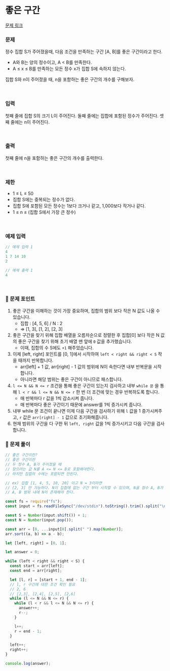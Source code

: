 # 좋은 구간

[문제 링크](https://www.acmicpc.net/problem/1059)

### 문제

정수 집합 S가 주어졌을때, 다음 조건을 만족하는 구간 [A, B]를 좋은 구간이라고 한다.

- A와 B는 양의 정수이고, A < B를 만족한다.
- A ≤ x ≤ B를 만족하는 모든 정수 x가 집합 S에 속하지 않는다.

집합 S와 n이 주어졌을 때, n을 포함하는 좋은 구간의 개수를 구해보자.

<br/>

### 입력

첫째 줄에 집합 S의 크기 L이 주어진다. 둘째 줄에는 집합에 포함된 정수가 주어진다. 셋째 줄에는 n이 주어진다.

<br/>

### 출력

첫째 줄에 n을 포함하는 좋은 구간의 개수를 출력한다.

<br/>

### 제한

- 1 ≤ L ≤ 50
- 집합 S에는 중복되는 정수가 없다.
- 집합 S에 포함된 모든 정수는 1보다 크거나 같고, 1,000보다 작거나 같다.
- 1 ≤ n ≤ (집합 S에서 가장 큰 정수)

<br/>

### 예제 입력

```jsx
// 예제 입력 1
4
1 7 14 10
2

// 예제 출력 1
4
```

<br/>

### 📕 문제 포인트

1. 좋은 구간을 이해하는 것이 가장 중요하며, 집합의 범위 보다 작은 N 값도 나올 수 있습니다.
   - 집합 : [4, 5, 6] / N : 2
   - ⇒ [1, 3], [1, 2], [2, 3]
2. 좋은 구간을 찾기 위해 집합 배열을 오름차순으로 정렬한 후 집합[0] 보다 작은 N 값의 좋은 구간을 찾기 위해 초기 배열 맨 앞에 `0` 값을 추가했습니다.
   - 이때, 집합의 수 S에도 `+1` 해주었습니다.
3. 이제 [left, right] 포인트를 [0, 1]에서 시작하여 `left < right && right < S` 작을 때까지 반복합니다.
   - arr[left] + 1 값, arr[right] - 1 값의 범위에 N이 속한다면 내부 반복문을 시작합니다.
   - 아니라면 해당 범위는 좋은 구간이 아니므로 패스합니다.
4. `l <= N && N <= r` 조건을 통해 좋은 구간이 있는지 검사하고 내부 `while 문` 을 통해 `l < r && l <= N && N <= r` 한 번 더 조건에 맞는 경우 반복하도록 합니다.
   - 매 반복마다 r 값을 1씩 감소시켜 줍니다.
   - 매 반복마다 좋은 구간이기 때문에 answer를 1씩 증가시켜 줍니다.
5. 내부 while 문 조건이 끝나면 이제 다음 구간을 검사하기 위해 `l` 값을 1 증가시켜주고, `r` 값은 `arr[right] - 1` 값으로 초기화해줍니다.
6. 현재 범위의 구간을 다 구한 뒤 `left, right` 값을 1씩 증가시키고 다음 구간을 검사합니다.

### 📝 문제 풀이

```js
// 좋은 구간이란?
// 좋은 구간이란
// 두 정수 A, B가 주어졌을 때
// 찾으려는 값 N를 A <= N <= B로 포함해야한다.
// 하지만 집합의 수에는 포함되면 안된다.

// ex) 집합 [1, 4, 5, 10, 20] 이고 N = 3이라면
// [2, 3] 만 가능하다. N이 집합에 없는 구간 부터 시작할 수 있으며, N을 정수 A, B가 포함하거나
// A, B 범위 내에 N이 존재해야 한다.

const fs = require("fs");
const input = fs.readFileSync("/dev/stdin").toString().trim().split("\n");

const S = Number(input.shift()) + 1;
const N = Number(input.pop());

const arr = [0, ...input[0].split(" ").map(Number)];
arr.sort((a, b) => a - b);

let [left, right] = [0, 1];

let answer = 0;

while (left < right && right < S) {
  const start = arr[left];
  const end = arr[right];

  let [l, r] = [start + 1, end - 1];
  // l, r 구간에 대한 조건 확인 필요
  // 2, 6
  // [2,3], [2,4], [2,5], [2,6]
  while (l <= N && N <= r) {
    while (l < r && l <= N && N <= r) {
      answer++;
      r--;
    }

    l++;
    r = end - 1;
  }

  left++;
  right++;
}

console.log(answer);
```
